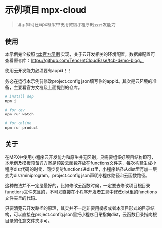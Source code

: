 # 示例项目 mpx-cloud

> 演示如何在mpx框架中使用微信小程序的云开发能力

## 使用

本示例完全按照 [tcb官方示例](https://github.com/TencentCloudBase/tcb-demo-blog) 实现，关于云开发相关的环境配置，数据库配置可查看原仓库：https://github.com/TencentCloudBase/tcb-demo-blog。

使用云开发能力必须要有appid！！

务必在运行本示例前修改project.config.json填写你的appid。其次是云环境的准备，主要看官方文档及上面提到的仓库。

```bash
# install dep
npm i

# for dev
npm run watch

# for online
npm run product
```

## 关于

在MPX中使用小程序云开发能力和原生并无区别，只需要组织好项目结构即可，本示例及模板预备的方案是预设云函数存放在functions文件夹，每次构建生成小程序dist代码的时候，同步复制functions进dist里，小程序路径从dist里再加一层变为dist/miniprogram，project.config.json声明小程序路径和云函数路径。

这种做法并不一定是最好的，比如修改云函数时候，一定要去修改项目根目录functions文件夹里的，不可以直接在小程序开发者工具中修改dist里的functions文件夹里的代码。

只要清楚云开发路径的原理，其实并不一定非要用模板或者本项目形式的目录结构，可以直接在project.config.json里把小程序目录指向dist，云函数目录指向根目录的任意文件夹即可。
